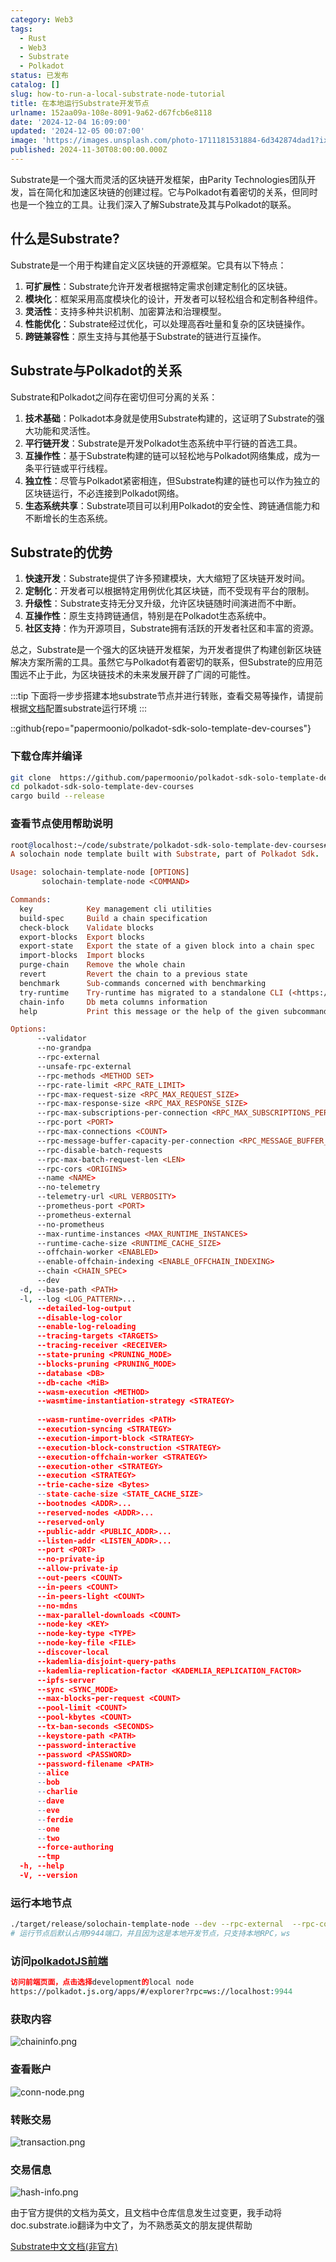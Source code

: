 ```yaml
---
category: Web3
tags:
  - Rust
  - Web3
  - Substrate
  - Polkadot
status: 已发布
catalog: []
slug: how-to-run-a-local-substrate-node-tutorial
title: 在本地运行Substrate开发节点
urlname: 152aa09a-108e-8091-9a62-d67fcb6e8118
date: '2024-12-04 16:09:00'
updated: '2024-12-05 00:07:00'
image: 'https://images.unsplash.com/photo-1711181531884-6d342874dad1?ixlib=rb-4.0.3&q=85&fm=jpg&crop=entropy&cs=srgb'
published: 2024-11-30T08:00:00.000Z
---
```


Substrate是一个强大而灵活的区块链开发框架，由Parity Technologies团队开发，旨在简化和加速区块链的创建过程。它与Polkadot有着密切的关系，但同时也是一个独立的工具。让我们深入了解Substrate及其与Polkadot的联系。


## 什么是Substrate?


Substrate是一个用于构建自定义区块链的开源框架。它具有以下特点：

1. **可扩展性**：Substrate允许开发者根据特定需求创建定制化的区块链。
2. **模块化**：框架采用高度模块化的设计，开发者可以轻松组合和定制各种组件。
3. **灵活性**：支持多种共识机制、加密算法和治理模型。
4. **性能优化**：Substrate经过优化，可以处理高吞吐量和复杂的区块链操作。
5. **跨链兼容性**：原生支持与其他基于Substrate的链进行互操作。

## Substrate与Polkadot的关系


Substrate和Polkadot之间存在密切但可分离的关系：

1. **技术基础**：Polkadot本身就是使用Substrate构建的，这证明了Substrate的强大功能和灵活性。
2. **平行链开发**：Substrate是开发Polkadot生态系统中平行链的首选工具。
3. **互操作性**：基于Substrate构建的链可以轻松地与Polkadot网络集成，成为一条平行链或平行线程。
4. **独立性**：尽管与Polkadot紧密相连，但Substrate构建的链也可以作为独立的区块链运行，不必连接到Polkadot网络。
5. **生态系统共享**：Substrate项目可以利用Polkadot的安全性、跨链通信能力和不断增长的生态系统。

## Substrate的优势

1. **快速开发**：Substrate提供了许多预建模块，大大缩短了区块链开发时间。
2. **定制化**：开发者可以根据特定用例优化其区块链，而不受现有平台的限制。
3. **升级性**：Substrate支持无分叉升级，允许区块链随时间演进而不中断。
4. **互操作性**：原生支持跨链通信，特别是在Polkadot生态系统中。
5. **社区支持**：作为开源项目，Substrate拥有活跃的开发者社区和丰富的资源。

总之，Substrate是一个强大的区块链开发框架，为开发者提供了构建创新区块链解决方案所需的工具。虽然它与Polkadot有着密切的联系，但Substrate的应用范围远不止于此，为区块链技术的未来发展开辟了广阔的可能性。


:::tip
下面将一步步搭建本地substrate节点并进行转账，查看交易等操作，请提前根据[文档](https://substrate-docs.pages.dev/en/install/macos/?mode=light)配置substrate运行环境
:::


::github{repo="papermoonio/polkadot-sdk-solo-template-dev-courses"}


### 下载仓库并编译


```bash
git clone  https://github.com/papermoonio/polkadot-sdk-solo-template-dev-courses 
cd polkadot-sdk-solo-template-dev-courses
cargo build --release
```


### 查看节点使用帮助说明


```prolog
root@localhost:~/code/substrate/polkadot-sdk-solo-template-dev-courses# ./target/release/solochain-template-node -h
A solochain node template built with Substrate, part of Polkadot Sdk.

Usage: solochain-template-node [OPTIONS]
       solochain-template-node <COMMAND>

Commands:
  key            Key management cli utilities
  build-spec     Build a chain specification
  check-block    Validate blocks
  export-blocks  Export blocks
  export-state   Export the state of a given block into a chain spec
  import-blocks  Import blocks
  purge-chain    Remove the whole chain
  revert         Revert the chain to a previous state
  benchmark      Sub-commands concerned with benchmarking
  try-runtime    Try-runtime has migrated to a standalone CLI (<https://github.com/paritytech/try-runtime-cli>). The subcommand exists as a stub and deprecation notice. It will be removed entirely some time after January 2024
  chain-info     Db meta columns information
  help           Print this message or the help of the given subcommand(s)

Options:
      --validator                                                                                Enable validator mode
      --no-grandpa                                                                               Disable GRANDPA
      --rpc-external                                                                             Listen to all RPC interfaces (default: local)
      --unsafe-rpc-external                                                                      Listen to all RPC interfaces
      --rpc-methods <METHOD SET>                                                                 RPC methods to expose. [default: auto] [possible values: auto, safe, unsafe]
      --rpc-rate-limit <RPC_RATE_LIMIT>                                                          RPC rate limiting (calls/minute) for each connection
      --rpc-max-request-size <RPC_MAX_REQUEST_SIZE>                                              Set the maximum RPC request payload size for both HTTP and WS in megabytes [default: 15]
      --rpc-max-response-size <RPC_MAX_RESPONSE_SIZE>                                            Set the maximum RPC response payload size for both HTTP and WS in megabytes [default: 15]
      --rpc-max-subscriptions-per-connection <RPC_MAX_SUBSCRIPTIONS_PER_CONNECTION>              Set the maximum concurrent subscriptions per connection [default: 1024]
      --rpc-port <PORT>                                                                          Specify JSON-RPC server TCP port
      --rpc-max-connections <COUNT>                                                              Maximum number of RPC server connections [default: 100]
      --rpc-message-buffer-capacity-per-connection <RPC_MESSAGE_BUFFER_CAPACITY_PER_CONNECTION>  The number of messages the RPC server is allowed to keep in memory [default: 64]
      --rpc-disable-batch-requests                                                               Disable RPC batch requests
      --rpc-max-batch-request-len <LEN>                                                          Limit the max length per RPC batch request
      --rpc-cors <ORIGINS>                                                                       Specify browser *origins* allowed to access the HTTP & WS RPC servers
      --name <NAME>                                                                              The human-readable name for this node
      --no-telemetry                                                                             Disable connecting to the Substrate telemetry server
      --telemetry-url <URL VERBOSITY>                                                            The URL of the telemetry server to connect to
      --prometheus-port <PORT>                                                                   Specify Prometheus exporter TCP Port
      --prometheus-external                                                                      Expose Prometheus exporter on all interfaces
      --no-prometheus                                                                            Do not expose a Prometheus exporter endpoint
      --max-runtime-instances <MAX_RUNTIME_INSTANCES>                                            The size of the instances cache for each runtime [max: 32] [default: 8]
      --runtime-cache-size <RUNTIME_CACHE_SIZE>                                                  Maximum number of different runtimes that can be cached [default: 2]
      --offchain-worker <ENABLED>                                                                Execute offchain workers on every block [default: when-authority] [possible values: always, never, when-authority]
      --enable-offchain-indexing <ENABLE_OFFCHAIN_INDEXING>                                      Enable offchain indexing API [default: false] [possible values: true, false]
      --chain <CHAIN_SPEC>                                                                       Specify the chain specification
      --dev                                                                                      Specify the development chain
  -d, --base-path <PATH>                                                                         Specify custom base path
  -l, --log <LOG_PATTERN>...                                                                     Sets a custom logging filter (syntax: `<target>=<level>`)
      --detailed-log-output                                                                      Enable detailed log output
      --disable-log-color                                                                        Disable log color output
      --enable-log-reloading                                                                     Enable feature to dynamically update and reload the log filter
      --tracing-targets <TARGETS>                                                                Sets a custom profiling filter
      --tracing-receiver <RECEIVER>                                                              Receiver to process tracing messages [default: log] [possible values: log]
      --state-pruning <PRUNING_MODE>                                                             Specify the state pruning mode
      --blocks-pruning <PRUNING_MODE>                                                            Specify the blocks pruning mode [default: archive-canonical]
      --database <DB>                                                                            Select database backend to use [possible values: rocksdb, paritydb, auto, paritydb-experimental]
      --db-cache <MiB>                                                                           Limit the memory the database cache can use
      --wasm-execution <METHOD>                                                                  Method for executing Wasm runtime code [default: compiled] [possible values: interpreted-i-know-what-i-do, compiled]
      --wasmtime-instantiation-strategy <STRATEGY>                                               The WASM instantiation method to use [default: pooling-copy-on-write] [possible values: pooling-copy-on-write, recreate-instance-copy-on-write, pooling,
                                                                                                 recreate-instance]
      --wasm-runtime-overrides <PATH>                                                            Specify the path where local WASM runtimes are stored
      --execution-syncing <STRATEGY>                                                             Runtime execution strategy for importing blocks during initial sync [possible values: native, wasm, both, native-else-wasm]
      --execution-import-block <STRATEGY>                                                        Runtime execution strategy for general block import (including locally authored blocks) [possible values: native, wasm, both, native-else-wasm]
      --execution-block-construction <STRATEGY>                                                  Runtime execution strategy for constructing blocks [possible values: native, wasm, both, native-else-wasm]
      --execution-offchain-worker <STRATEGY>                                                     Runtime execution strategy for offchain workers [possible values: native, wasm, both, native-else-wasm]
      --execution-other <STRATEGY>                                                               Runtime execution strategy when not syncing, importing or constructing blocks [possible values: native, wasm, both, native-else-wasm]
      --execution <STRATEGY>                                                                     The execution strategy that should be used by all execution contexts [possible values: native, wasm, both, native-else-wasm]
      --trie-cache-size <Bytes>                                                                  Specify the state cache size [default: 67108864]
      --state-cache-size <STATE_CACHE_SIZE>                                                      DEPRECATED: switch to `--trie-cache-size`
      --bootnodes <ADDR>...                                                                      Specify a list of bootnodes
      --reserved-nodes <ADDR>...                                                                 Specify a list of reserved node addresses
      --reserved-only                                                                            Whether to only synchronize the chain with reserved nodes
      --public-addr <PUBLIC_ADDR>...                                                             Public address that other nodes will use to connect to this node
      --listen-addr <LISTEN_ADDR>...                                                             Listen on this multiaddress
      --port <PORT>                                                                              Specify p2p protocol TCP port
      --no-private-ip                                                                            Always forbid connecting to private IPv4/IPv6 addresses
      --allow-private-ip                                                                         Always accept connecting to private IPv4/IPv6 addresses
      --out-peers <COUNT>                                                                        Number of outgoing connections we're trying to maintain [default: 8]
      --in-peers <COUNT>                                                                         Maximum number of inbound full nodes peers [default: 32]
      --in-peers-light <COUNT>                                                                   Maximum number of inbound light nodes peers [default: 100]
      --no-mdns                                                                                  Disable mDNS discovery (default: true)
      --max-parallel-downloads <COUNT>                                                           Maximum number of peers from which to ask for the same blocks in parallel [default: 5]
      --node-key <KEY>                                                                           Secret key to use for p2p networking
      --node-key-type <TYPE>                                                                     Crypto primitive to use for p2p networking [default: ed25519] [possible values: ed25519]
      --node-key-file <FILE>                                                                     File from which to read the node's secret key to use for p2p networking
      --discover-local                                                                           Enable peer discovery on local networks
      --kademlia-disjoint-query-paths                                                            Require iterative Kademlia DHT queries to use disjoint paths
      --kademlia-replication-factor <KADEMLIA_REPLICATION_FACTOR>                                Kademlia replication factor [default: 20]
      --ipfs-server                                                                              Join the IPFS network and serve transactions over bitswap protocol
      --sync <SYNC_MODE>                                                                         Blockchain syncing mode. [default: full] [possible values: full, fast, fast-unsafe, warp]
      --max-blocks-per-request <COUNT>                                                           Maximum number of blocks per request [default: 64]
      --pool-limit <COUNT>                                                                       Maximum number of transactions in the transaction pool [default: 8192]
      --pool-kbytes <COUNT>                                                                      Maximum number of kilobytes of all transactions stored in the pool [default: 20480]
      --tx-ban-seconds <SECONDS>                                                                 How long a transaction is banned for
      --keystore-path <PATH>                                                                     Specify custom keystore path
      --password-interactive                                                                     Use interactive shell for entering the password used by the keystore
      --password <PASSWORD>                                                                      Password used by the keystore
      --password-filename <PATH>                                                                 File that contains the password used by the keystore
      --alice                                                                                    Shortcut for `--name Alice --validator`
      --bob                                                                                      Shortcut for `--name Bob --validator`
      --charlie                                                                                  Shortcut for `--name Charlie --validator`
      --dave                                                                                     Shortcut for `--name Dave --validator`
      --eve                                                                                      Shortcut for `--name Eve --validator`
      --ferdie                                                                                   Shortcut for `--name Ferdie --validator`
      --one                                                                                      Shortcut for `--name One --validator`
      --two                                                                                      Shortcut for `--name Two --validator`
      --force-authoring                                                                          Enable authoring even when offline
      --tmp                                                                                      Run a temporary node
  -h, --help                                                                                     Print help (see more with '--help')
  -V, --version                                                                                  Print version
```


### 运行本地节点


```bash
./target/release/solochain-template-node --dev --rpc-external  --rpc-cors all
# 运行节点后默认占用9944端口，并且因为这是本地开发节点，只支持本地RPC，ws
```


### 访问[polkadotJS前端](https://polkadot.js.org/apps/#/explorer?rpc=ws://localhost:9944)


```prolog
访问前端页面，点击选择development的local node
https://polkadot.js.org/apps/#/explorer?rpc=ws://localhost:9944
```


### 获取内容


![chaininfo.png](https://prod-files-secure.s3.us-west-2.amazonaws.com/5d24fe63-e567-4804-86f9-9fdc62e13082/89be5adf-5619-4306-be75-45b425e3c446/chaininfo.png?X-Amz-Algorithm=AWS4-HMAC-SHA256&X-Amz-Content-Sha256=UNSIGNED-PAYLOAD&X-Amz-Credential=ASIAZI2LB466TBJZOTI4%2F20250416%2Fus-west-2%2Fs3%2Faws4_request&X-Amz-Date=20250416T213454Z&X-Amz-Expires=3600&X-Amz-Security-Token=IQoJb3JpZ2luX2VjEMX%2F%2F%2F%2F%2F%2F%2F%2F%2F%2FwEaCXVzLXdlc3QtMiJGMEQCIFit9afh342%2BPTfr50wDWq1Dp16YnmpBBvxdCaqq8hoHAiB5OHIGv9vSUmWYYnX9Ycd6T2JFOdoD8BMxz3zKxjEMSir%2FAwhOEAAaDDYzNzQyMzE4MzgwNSIMNrGffxiNdB06FzdKKtwDCkEOeqt7hSu%2Fb4%2FMON2rkmwvRf6CxJMODAdLWTx%2BbySkq9HDnU3chQzCMFUYMj9LFoFXJphDLa5SfskRgsbdSV3FXloY6zSA%2FWr199k9EtPjepgEBEDEkwwqFLpwdBR8FGig7wF8Z16vVGuR76lqRSC0%2F7XzxTNFDwe69XRB0zZ%2FXH%2BK4uoYguf81xDy29RH%2FrPRs0UJXXigtoH%2BwkoKPU%2B06QXp4RNheZLCueMwfYUlsdQ9AhUzJHhO7gqX4dH60hmaL8AmRDVJAJimMfKX91tcY9hAHm1equLuV40zwAP5rMM56XwZZYA%2FFK3AIbvVHqusnGp%2BBGbYyxeGRZcPL8wdIL0opOxaNYoATsvHAgbY8WN0sP%2BrO7oX6zhXnO01%2Be6ru6sU0Eq13JHKIr60xbWDtw7c66J9z5aZNnyvZ9%2FeUUsFWagix1oMnzrxPANKt5EduvocXxolJxlA%2BWP%2BFbhAeMQ%2F6eDa8%2BwPLvjbtbhVykXrlyyyqzHX%2BmakDnoGdNqJXSErgiNwuXs5fKlbJ2YxOK5eyUH5rCpA3NnN51TpJlGI%2BqnBz6ma5f%2FSyzo3JXpsrTjKRHtGQuZTU%2BR59iIxpNNgQrV%2BH0EPn%2FbMQFiwmx2RjyVb%2FX%2BKmZsw06qAwAY6pgGZe70%2FZ4AqJXSt%2FFg5urbBzHCDLdU%2BXu%2Ffg%2FziejbH9RtSANvxF9lUgf%2BC%2B8U%2F1OzhNBaFqI5RD7HCYQ%2B9HqMm2i1aLhx4Dmv2u55HFWOVh7DmlOBKdSDa%2BaIb4GoORowQuv99m1MaQk6ffLUIcoxinPDwq%2BiScJNMjJ1hCmq6OmVJ5GDrg8ISLMmDXzlz8syy0gnx30cU7ldxsoV%2FfMmldW7USLis&X-Amz-Signature=4fb98bcc3d0760d2708d9400343df17ec3577175e2c16913f2759ee9e5bb6802&X-Amz-SignedHeaders=host&x-id=GetObject)


### 查看账户


![conn-node.png](https://prod-files-secure.s3.us-west-2.amazonaws.com/5d24fe63-e567-4804-86f9-9fdc62e13082/05964f92-c6d8-42d1-b4a1-b3a852295683/conn-node.png?X-Amz-Algorithm=AWS4-HMAC-SHA256&X-Amz-Content-Sha256=UNSIGNED-PAYLOAD&X-Amz-Credential=ASIAZI2LB466TBJZOTI4%2F20250416%2Fus-west-2%2Fs3%2Faws4_request&X-Amz-Date=20250416T213454Z&X-Amz-Expires=3600&X-Amz-Security-Token=IQoJb3JpZ2luX2VjEMX%2F%2F%2F%2F%2F%2F%2F%2F%2F%2FwEaCXVzLXdlc3QtMiJGMEQCIFit9afh342%2BPTfr50wDWq1Dp16YnmpBBvxdCaqq8hoHAiB5OHIGv9vSUmWYYnX9Ycd6T2JFOdoD8BMxz3zKxjEMSir%2FAwhOEAAaDDYzNzQyMzE4MzgwNSIMNrGffxiNdB06FzdKKtwDCkEOeqt7hSu%2Fb4%2FMON2rkmwvRf6CxJMODAdLWTx%2BbySkq9HDnU3chQzCMFUYMj9LFoFXJphDLa5SfskRgsbdSV3FXloY6zSA%2FWr199k9EtPjepgEBEDEkwwqFLpwdBR8FGig7wF8Z16vVGuR76lqRSC0%2F7XzxTNFDwe69XRB0zZ%2FXH%2BK4uoYguf81xDy29RH%2FrPRs0UJXXigtoH%2BwkoKPU%2B06QXp4RNheZLCueMwfYUlsdQ9AhUzJHhO7gqX4dH60hmaL8AmRDVJAJimMfKX91tcY9hAHm1equLuV40zwAP5rMM56XwZZYA%2FFK3AIbvVHqusnGp%2BBGbYyxeGRZcPL8wdIL0opOxaNYoATsvHAgbY8WN0sP%2BrO7oX6zhXnO01%2Be6ru6sU0Eq13JHKIr60xbWDtw7c66J9z5aZNnyvZ9%2FeUUsFWagix1oMnzrxPANKt5EduvocXxolJxlA%2BWP%2BFbhAeMQ%2F6eDa8%2BwPLvjbtbhVykXrlyyyqzHX%2BmakDnoGdNqJXSErgiNwuXs5fKlbJ2YxOK5eyUH5rCpA3NnN51TpJlGI%2BqnBz6ma5f%2FSyzo3JXpsrTjKRHtGQuZTU%2BR59iIxpNNgQrV%2BH0EPn%2FbMQFiwmx2RjyVb%2FX%2BKmZsw06qAwAY6pgGZe70%2FZ4AqJXSt%2FFg5urbBzHCDLdU%2BXu%2Ffg%2FziejbH9RtSANvxF9lUgf%2BC%2B8U%2F1OzhNBaFqI5RD7HCYQ%2B9HqMm2i1aLhx4Dmv2u55HFWOVh7DmlOBKdSDa%2BaIb4GoORowQuv99m1MaQk6ffLUIcoxinPDwq%2BiScJNMjJ1hCmq6OmVJ5GDrg8ISLMmDXzlz8syy0gnx30cU7ldxsoV%2FfMmldW7USLis&X-Amz-Signature=464a2b28e0ce3c138ec68c5f3f88edfacae6c1a1033aa264d32f7c21d38325e1&X-Amz-SignedHeaders=host&x-id=GetObject)


### 转账交易


![transaction.png](https://prod-files-secure.s3.us-west-2.amazonaws.com/5d24fe63-e567-4804-86f9-9fdc62e13082/65593d3b-9b56-4fbe-a383-1447c903127f/transaction.png?X-Amz-Algorithm=AWS4-HMAC-SHA256&X-Amz-Content-Sha256=UNSIGNED-PAYLOAD&X-Amz-Credential=ASIAZI2LB466TBJZOTI4%2F20250416%2Fus-west-2%2Fs3%2Faws4_request&X-Amz-Date=20250416T213454Z&X-Amz-Expires=3600&X-Amz-Security-Token=IQoJb3JpZ2luX2VjEMX%2F%2F%2F%2F%2F%2F%2F%2F%2F%2FwEaCXVzLXdlc3QtMiJGMEQCIFit9afh342%2BPTfr50wDWq1Dp16YnmpBBvxdCaqq8hoHAiB5OHIGv9vSUmWYYnX9Ycd6T2JFOdoD8BMxz3zKxjEMSir%2FAwhOEAAaDDYzNzQyMzE4MzgwNSIMNrGffxiNdB06FzdKKtwDCkEOeqt7hSu%2Fb4%2FMON2rkmwvRf6CxJMODAdLWTx%2BbySkq9HDnU3chQzCMFUYMj9LFoFXJphDLa5SfskRgsbdSV3FXloY6zSA%2FWr199k9EtPjepgEBEDEkwwqFLpwdBR8FGig7wF8Z16vVGuR76lqRSC0%2F7XzxTNFDwe69XRB0zZ%2FXH%2BK4uoYguf81xDy29RH%2FrPRs0UJXXigtoH%2BwkoKPU%2B06QXp4RNheZLCueMwfYUlsdQ9AhUzJHhO7gqX4dH60hmaL8AmRDVJAJimMfKX91tcY9hAHm1equLuV40zwAP5rMM56XwZZYA%2FFK3AIbvVHqusnGp%2BBGbYyxeGRZcPL8wdIL0opOxaNYoATsvHAgbY8WN0sP%2BrO7oX6zhXnO01%2Be6ru6sU0Eq13JHKIr60xbWDtw7c66J9z5aZNnyvZ9%2FeUUsFWagix1oMnzrxPANKt5EduvocXxolJxlA%2BWP%2BFbhAeMQ%2F6eDa8%2BwPLvjbtbhVykXrlyyyqzHX%2BmakDnoGdNqJXSErgiNwuXs5fKlbJ2YxOK5eyUH5rCpA3NnN51TpJlGI%2BqnBz6ma5f%2FSyzo3JXpsrTjKRHtGQuZTU%2BR59iIxpNNgQrV%2BH0EPn%2FbMQFiwmx2RjyVb%2FX%2BKmZsw06qAwAY6pgGZe70%2FZ4AqJXSt%2FFg5urbBzHCDLdU%2BXu%2Ffg%2FziejbH9RtSANvxF9lUgf%2BC%2B8U%2F1OzhNBaFqI5RD7HCYQ%2B9HqMm2i1aLhx4Dmv2u55HFWOVh7DmlOBKdSDa%2BaIb4GoORowQuv99m1MaQk6ffLUIcoxinPDwq%2BiScJNMjJ1hCmq6OmVJ5GDrg8ISLMmDXzlz8syy0gnx30cU7ldxsoV%2FfMmldW7USLis&X-Amz-Signature=93703de0c3f5689da9740bc99933c88575e056b88f8551ecbaf848e9a136d4b1&X-Amz-SignedHeaders=host&x-id=GetObject)


### 交易信息


![hash-info.png](https://prod-files-secure.s3.us-west-2.amazonaws.com/5d24fe63-e567-4804-86f9-9fdc62e13082/7b9b0ba8-edf2-4998-9e9d-9cde7a64aa23/hash-info.png?X-Amz-Algorithm=AWS4-HMAC-SHA256&X-Amz-Content-Sha256=UNSIGNED-PAYLOAD&X-Amz-Credential=ASIAZI2LB466TBJZOTI4%2F20250416%2Fus-west-2%2Fs3%2Faws4_request&X-Amz-Date=20250416T213454Z&X-Amz-Expires=3600&X-Amz-Security-Token=IQoJb3JpZ2luX2VjEMX%2F%2F%2F%2F%2F%2F%2F%2F%2F%2FwEaCXVzLXdlc3QtMiJGMEQCIFit9afh342%2BPTfr50wDWq1Dp16YnmpBBvxdCaqq8hoHAiB5OHIGv9vSUmWYYnX9Ycd6T2JFOdoD8BMxz3zKxjEMSir%2FAwhOEAAaDDYzNzQyMzE4MzgwNSIMNrGffxiNdB06FzdKKtwDCkEOeqt7hSu%2Fb4%2FMON2rkmwvRf6CxJMODAdLWTx%2BbySkq9HDnU3chQzCMFUYMj9LFoFXJphDLa5SfskRgsbdSV3FXloY6zSA%2FWr199k9EtPjepgEBEDEkwwqFLpwdBR8FGig7wF8Z16vVGuR76lqRSC0%2F7XzxTNFDwe69XRB0zZ%2FXH%2BK4uoYguf81xDy29RH%2FrPRs0UJXXigtoH%2BwkoKPU%2B06QXp4RNheZLCueMwfYUlsdQ9AhUzJHhO7gqX4dH60hmaL8AmRDVJAJimMfKX91tcY9hAHm1equLuV40zwAP5rMM56XwZZYA%2FFK3AIbvVHqusnGp%2BBGbYyxeGRZcPL8wdIL0opOxaNYoATsvHAgbY8WN0sP%2BrO7oX6zhXnO01%2Be6ru6sU0Eq13JHKIr60xbWDtw7c66J9z5aZNnyvZ9%2FeUUsFWagix1oMnzrxPANKt5EduvocXxolJxlA%2BWP%2BFbhAeMQ%2F6eDa8%2BwPLvjbtbhVykXrlyyyqzHX%2BmakDnoGdNqJXSErgiNwuXs5fKlbJ2YxOK5eyUH5rCpA3NnN51TpJlGI%2BqnBz6ma5f%2FSyzo3JXpsrTjKRHtGQuZTU%2BR59iIxpNNgQrV%2BH0EPn%2FbMQFiwmx2RjyVb%2FX%2BKmZsw06qAwAY6pgGZe70%2FZ4AqJXSt%2FFg5urbBzHCDLdU%2BXu%2Ffg%2FziejbH9RtSANvxF9lUgf%2BC%2B8U%2F1OzhNBaFqI5RD7HCYQ%2B9HqMm2i1aLhx4Dmv2u55HFWOVh7DmlOBKdSDa%2BaIb4GoORowQuv99m1MaQk6ffLUIcoxinPDwq%2BiScJNMjJ1hCmq6OmVJ5GDrg8ISLMmDXzlz8syy0gnx30cU7ldxsoV%2FfMmldW7USLis&X-Amz-Signature=dfc67274cf033e35c1e638c517ac12e470ca975f7270f28545edb5132ec35922&X-Amz-SignedHeaders=host&x-id=GetObject)


由于官方提供的文档为英文，且文档中仓库信息发生过变更，我手动将doc.substrate.io翻译为中文了，为不熟悉英文的朋友提供帮助


[ Substrate中文文档(非官方)](https://substrate-docs.pages.dev/en/tutorials/build-a-blockchain/?mode=light)

